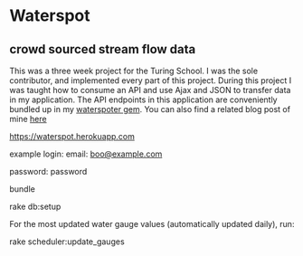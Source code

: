 # Waterspot

## crowd sourced stream flow data

This was a three week project for the Turing School. I was the sole contributor,
and implemented every part of this project. During this project I was taught how to
consume an API and use Ajax and JSON to transfer data in my application. The API endpoints in this application are conveniently bundled up in my [waterspoter gem](https://github.com/kyrasteen/waterspoter_gem).  You can also find a related blog post of mine [here](http://kyrasteen.github.io/Mapbox-with-Rails/)

https://waterspot.herokuapp.com

example login:
email: boo@example.com

password: password

bundle

rake db:setup

For the most updated water gauge values (automatically updated daily), run:

rake scheduler:update_gauges




